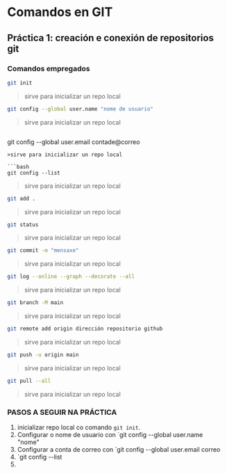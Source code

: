 # Comandos en GIT
## Práctica 1: creación e conexión de repositorios git

### Comandos empregados

```bash
git init
```
>sirve para inicializar un repo local

```bash
git config --global user.name "nome de usuario"
```
>sirve para inicializar un repo local

>```bash
git config --global user.email contade@correo
```
>sirve para inicializar un repo local

```bash
git config --list
```
>sirve para inicializar un repo local

```bash
git add .
```
>sirve para inicializar un repo local

```bash
git status
```
>sirve para inicializar un repo local

```bash
git commit -m "mensaxe"
```
>sirve para inicializar un repo local

```bash
git log --online --graph --decorate --all
```
>sirve para inicializar un repo local

```bash
git branch -M main
```
>sirve para inicializar un repo local

```bash
git remote add origin dirección repositorio github
```
>sirve para inicializar un repo local

```bash
git push -u origin main
```
>sirve para inicializar un repo local

```bash
git pull --all
```
>sirve para inicializar un repo local

### PASOS A SEGUIR NA PRÁCTICA

1. inicializar repo local co comando `git init`.
2. Configurar o nome de usuario con `git config --global user.name "nome"
3. Configurar a conta de correo con `git config --global user.email correo
4. `git config --list
5. 


